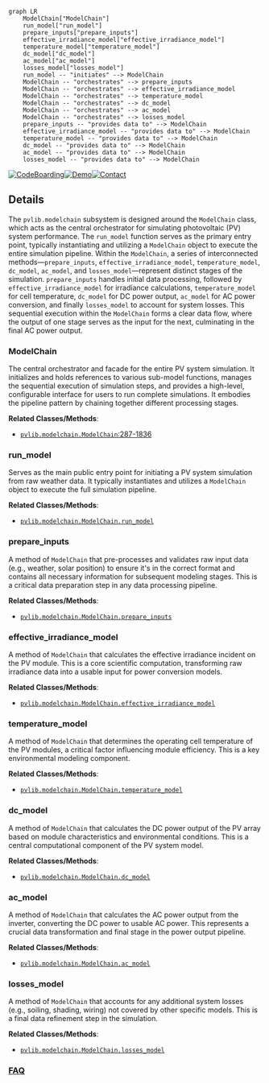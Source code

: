 ```mermaid
graph LR
    ModelChain["ModelChain"]
    run_model["run_model"]
    prepare_inputs["prepare_inputs"]
    effective_irradiance_model["effective_irradiance_model"]
    temperature_model["temperature_model"]
    dc_model["dc_model"]
    ac_model["ac_model"]
    losses_model["losses_model"]
    run_model -- "initiates" --> ModelChain
    ModelChain -- "orchestrates" --> prepare_inputs
    ModelChain -- "orchestrates" --> effective_irradiance_model
    ModelChain -- "orchestrates" --> temperature_model
    ModelChain -- "orchestrates" --> dc_model
    ModelChain -- "orchestrates" --> ac_model
    ModelChain -- "orchestrates" --> losses_model
    prepare_inputs -- "provides data to" --> ModelChain
    effective_irradiance_model -- "provides data to" --> ModelChain
    temperature_model -- "provides data to" --> ModelChain
    dc_model -- "provides data to" --> ModelChain
    ac_model -- "provides data to" --> ModelChain
    losses_model -- "provides data to" --> ModelChain
```

[![CodeBoarding](https://img.shields.io/badge/Generated%20by-CodeBoarding-9cf?style=flat-square)](https://github.com/CodeBoarding/GeneratedOnBoardings)[![Demo](https://img.shields.io/badge/Try%20our-Demo-blue?style=flat-square)](https://www.codeboarding.org/demo)[![Contact](https://img.shields.io/badge/Contact%20us%20-%20contact@codeboarding.org-lightgrey?style=flat-square)](mailto:contact@codeboarding.org)

## Details

The `pvlib.modelchain` subsystem is designed around the `ModelChain` class, which acts as the central orchestrator for simulating photovoltaic (PV) system performance. The `run_model` function serves as the primary entry point, typically instantiating and utilizing a `ModelChain` object to execute the entire simulation pipeline. Within the `ModelChain`, a series of interconnected methods—`prepare_inputs`, `effective_irradiance_model`, `temperature_model`, `dc_model`, `ac_model`, and `losses_model`—represent distinct stages of the simulation. `prepare_inputs` handles initial data processing, followed by `effective_irradiance_model` for irradiance calculations, `temperature_model` for cell temperature, `dc_model` for DC power output, `ac_model` for AC power conversion, and finally `losses_model` to account for system losses. This sequential execution within the `ModelChain` forms a clear data flow, where the output of one stage serves as the input for the next, culminating in the final AC power output.

### ModelChain
The central orchestrator and facade for the entire PV system simulation. It initializes and holds references to various sub-model functions, manages the sequential execution of simulation steps, and provides a high-level, configurable interface for users to run complete simulations. It embodies the pipeline pattern by chaining together different processing stages.


**Related Classes/Methods**:

- <a href="https://github.com/pvlib/pvlib-python/blob/main/pvlib/modelchain.py#L287-L1836" target="_blank" rel="noopener noreferrer">`pvlib.modelchain.ModelChain`:287-1836</a>


### run_model
Serves as the main public entry point for initiating a PV system simulation from raw weather data. It typically instantiates and utilizes a `ModelChain` object to execute the full simulation pipeline.


**Related Classes/Methods**:

- <a href="https://github.com/pvlib/pvlib-python/blob/main/pvlib/modelchain.py" target="_blank" rel="noopener noreferrer">`pvlib.modelchain.ModelChain.run_model`</a>


### prepare_inputs
A method of `ModelChain` that pre-processes and validates raw input data (e.g., weather, solar position) to ensure it's in the correct format and contains all necessary information for subsequent modeling stages. This is a critical data preparation step in any data processing pipeline.


**Related Classes/Methods**:

- <a href="https://github.com/pvlib/pvlib-python/blob/main/pvlib/modelchain.py" target="_blank" rel="noopener noreferrer">`pvlib.modelchain.ModelChain.prepare_inputs`</a>


### effective_irradiance_model
A method of `ModelChain` that calculates the effective irradiance incident on the PV module. This is a core scientific computation, transforming raw irradiance data into a usable input for power conversion models.


**Related Classes/Methods**:

- <a href="https://github.com/pvlib/pvlib-python/blob/main/pvlib/modelchain.py" target="_blank" rel="noopener noreferrer">`pvlib.modelchain.ModelChain.effective_irradiance_model`</a>


### temperature_model
A method of `ModelChain` that determines the operating cell temperature of the PV modules, a critical factor influencing module efficiency. This is a key environmental modeling component.


**Related Classes/Methods**:

- <a href="https://github.com/pvlib/pvlib-python/blob/main/pvlib/modelchain.py" target="_blank" rel="noopener noreferrer">`pvlib.modelchain.ModelChain.temperature_model`</a>


### dc_model
A method of `ModelChain` that calculates the DC power output of the PV array based on module characteristics and environmental conditions. This is a central computational component of the PV system model.


**Related Classes/Methods**:

- <a href="https://github.com/pvlib/pvlib-python/blob/main/pvlib/modelchain.py" target="_blank" rel="noopener noreferrer">`pvlib.modelchain.ModelChain.dc_model`</a>


### ac_model
A method of `ModelChain` that calculates the AC power output from the inverter, converting the DC power to usable AC power. This represents a crucial data transformation and final stage in the power output pipeline.


**Related Classes/Methods**:

- <a href="https://github.com/pvlib/pvlib-python/blob/main/pvlib/modelchain.py" target="_blank" rel="noopener noreferrer">`pvlib.modelchain.ModelChain.ac_model`</a>


### losses_model
A method of `ModelChain` that accounts for any additional system losses (e.g., soiling, shading, wiring) not covered by other specific models. This is a final data refinement step in the simulation.


**Related Classes/Methods**:

- <a href="https://github.com/pvlib/pvlib-python/blob/main/pvlib/modelchain.py" target="_blank" rel="noopener noreferrer">`pvlib.modelchain.ModelChain.losses_model`</a>




### [FAQ](https://github.com/CodeBoarding/GeneratedOnBoardings/tree/main?tab=readme-ov-file#faq)
